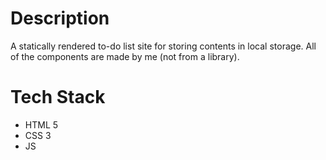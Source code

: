 # Description

A statically rendered to-do list site for storing contents in local storage.
All of the components are made by me (not from a library).

# Tech Stack

- HTML 5
- CSS 3
- JS
